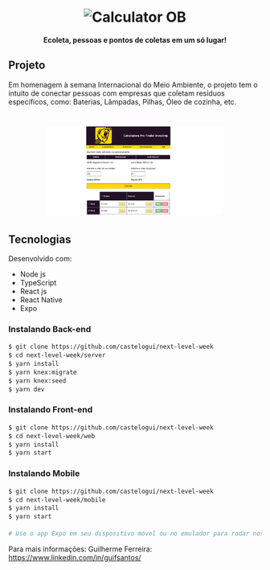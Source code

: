 <h1 align="center">
  <img alt="Calculator OB" title="#Calculator OB" src="https://guilherme-ferreira2107.github.io/static/media/logoC.de23cd38.png" width="350px" />
</h1>

<h4 align="center"> 
	Ecoleta, pessoas e pontos de coletas em um só lugar!
</h4>

## Projeto

Em homenagem à semana Internacional do Meio Ambiente, o projeto tem o intuito de conectar pessoas com empresas que coletam resíduos específicos, como: Baterias, Lâmpadas, Pilhas, Óleo de cozinha, etc.

<h1 align="center">
    <img alt="Example" title="Example" src="https://raw.githubusercontent.com/Guilherme-Ferreira2107/Guilherme-Ferreira2107.github.io/master/home.JPG" width="350px" />
</h1>


## Tecnologias

Desenvolvido com:

- Node js
- TypeScript
- React js
- React Native
- Expo

### Instalando Back-end

```bash
$ git clone https://github.com/castelogui/next-level-week
$ cd next-level-week/server
$ yarn install
$ yarn knex:migrate
$ yarn knex:seed
$ yarn dev

```

### Instalando Front-end

```bash
$ git clone https://github.com/castelogui/next-level-week
$ cd next-level-week/web
$ yarn install
$ yarn start

```

### Instalando Mobile

```bash
$ git clone https://github.com/castelogui/next-level-week
$ cd next-level-week/mobile
$ yarn install
$ yarn start

# Use o app Expo em seu dispositivo móvel ou no emulador para rodar nosso app.

```

Para mais informações: Guilherme Ferreira: https://www.linkedin.com/in/guifsantos/


